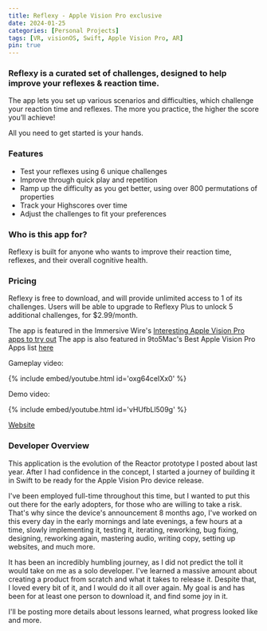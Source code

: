 ```yaml
---
title: Reflexy - Apple Vision Pro exclusive
date: 2024-01-25
categories: [Personal Projects]
tags: [VR, visionOS, Swift, Apple Vision Pro, AR]
pin: true
---
```


### Reflexy is a curated set of challenges, designed to help improve your reflexes & reaction time.
The app lets you set up various scenarios and difficulties, which challenge your reaction time and reflexes. The more you practice, the higher the score you’ll achieve!

All you need to get started is your hands.

### Features
- Test your reflexes using 6 unique challenges
- Improve through quick play and repetition
- Ramp up the difficulty as you get better, using over 800 permutations of properties
- Track your Highscores over time
- Adjust the challenges to fit your preferences

### Who is this app for?
Reflexy is built for anyone who wants to improve their reaction time, reflexes, and their overall cognitive health.

### Pricing
Reflexy is free to download, and will provide unlimited access to 1 of its challenges. Users will be able to upgrade to Reflexy Plus to unlock 5 additional challenges, for $2.99/month.

The app is featured in the Immersive Wire's [Interesting Apple Vision Pro apps to try out](https://www.immersivewire.com/p/apple-vision-pro-apps)
The app is also featured in 9to5Mac's Best Apple Vision Pro Apps list [here](https://9to5mac.com/2024/03/15/best-apple-vision-apps/)

Gameplay video:

{% include embed/youtube.html id='oxg64ceIXx0' %}

Demo video:

{% include embed/youtube.html id='vHUfbLl509g' %}

[Website](https://reflexy.godaddysites.com/)

### Developer Overview
This application is the evolution of the Reactor prototype I posted about last year. After I had confidence in the concept, I started a journey of building it in Swift to be ready for the Apple Vision Pro device release.

I've been employed full-time throughout this time,  but I wanted to put this out there for the early adopters, for those who are willing to take a risk. That's why since the device's announcement 8 months ago, I've worked on this every day in the early mornings and late evenings, a few hours at a time, slowly implementing it, testing it, iterating, reworking, bug fixing, designing, reworking again, mastering audio, writing copy, setting up websites, and much more. 

It has been an incredibly humbling journey, as I did not predict the toll it would take on me as a solo developer. I've learned a massive amount about creating a product from scratch and what it takes to release it. Despite that, I loved every bit of it, and I would do it all over again. My goal is and has been for at least one person to download it, and find some joy in it.


I'll be posting more details about lessons learned, what progress looked like and more.
